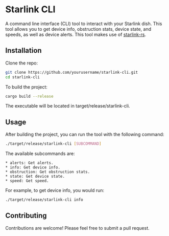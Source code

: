 # Starlink CLI

A command line interface (CLI) tool to interact with your Starlink dish. This tool allows you to get device info, obstruction stats, device state, and speeds, as well as device alerts. This tool 
makes use of [starlink-rs](https://github.com/ewilken/starlink-rs).

## Installation

Clone the repo:

```bash
git clone https://github.com/yourusername/starlink-cli.git
cd starlink-cli
```

To build the project:
```bash
cargo build --release
```

The executable will be located in target/release/starlink-cli.

## Usage

After building the project, you can run the tool with the following command:

```bash
./target/release/starlink-cli [SUBCOMMAND]
```

The available subcommands are:

    * alerts: Get alerts.
    * info: Get device info.
    * obstruction: Get obstruction stats.
    * state: Get device state.
    * speed: Get speed.

For example, to get device info, you would run:

```bash
./target/release/starlink-cli info
```

## Contributing
Contributions are welcome! Please feel free to submit a pull request.